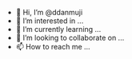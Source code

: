- 👋 Hi, I’m @ddanmuji
- 👀 I’m interested in ...
- 🌱 I’m currently learning ...
- 💞️ I’m looking to collaborate on ...
- 📫 How to reach me ...

<!---
ddanmuji/ddanmuji is a ✨ special ✨ repository because its `README.md` (this file) appears on your GitHub profile.
You can click the Preview link to take a look at your changes.
--->
